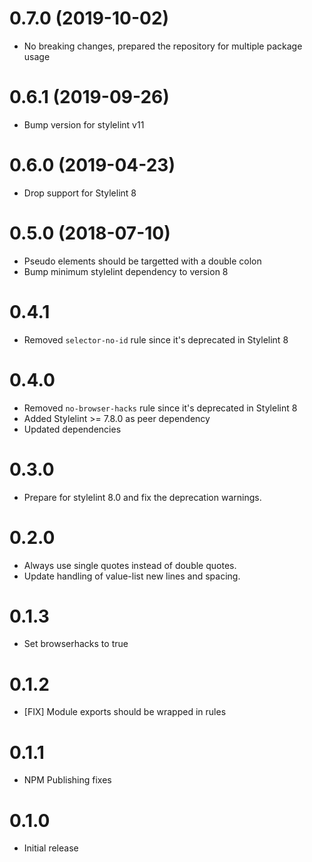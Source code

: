 # 0.7.0 (2019-10-02)

* No breaking changes, prepared the repository for multiple package usage

# 0.6.1 (2019-09-26)

* Bump version for stylelint v11

# 0.6.0 (2019-04-23)

* Drop support for Stylelint 8

# 0.5.0 (2018-07-10)

* Pseudo elements should be targetted with a double colon
* Bump minimum stylelint dependency to version 8

# 0.4.1

* Removed `selector-no-id` rule since it's deprecated in Stylelint 8

# 0.4.0

* Removed `no-browser-hacks` rule since it's deprecated in Stylelint 8
* Added Stylelint >= 7.8.0 as peer dependency
* Updated dependencies

# 0.3.0

* Prepare for stylelint 8.0 and fix the deprecation warnings.

# 0.2.0

* Always use single quotes instead of double quotes.
* Update handling of value-list new lines and spacing.

# 0.1.3

* Set browserhacks to true

# 0.1.2

* [FIX] Module exports should be wrapped in rules

# 0.1.1

* NPM Publishing fixes

# 0.1.0

* Initial release
